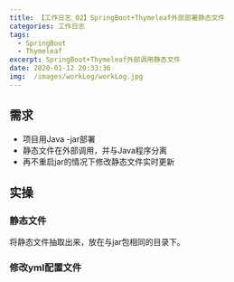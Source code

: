 ```yaml
---
title: 【工作日志_02】SpringBoot+Thymeleaf外部部署静态文件
categories: 工作日志
tags:
  - SpringBoot
  - Thymeleaf
excerpt: SpringBoot+Thymeleaf外部调用静态文件
date: 2020-01-12 20:33:36
img:  /images/workLog/workLog.jpg
---
```


## 需求
- 项目用Java  -jar部署
- 静态文件在外部调用，并与Java程序分离
- 再不重启jar的情况下修改静态文件实时更新

## 实操
### 静态文件
将静态文件抽取出来，放在与jar包相同的目录下。
### 修改yml配置文件



